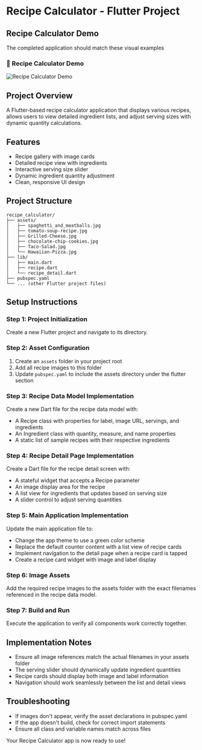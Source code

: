 # Recipe Calculator - Flutter Project

## Recipe Calculator Demo

The completed application should match these visual examples

### 🍲 Recipe Calculator Demo
![Recipe Calculator Demo](finished-app-visuals/RecipeCalculatorApp.gif)

## Project Overview
A Flutter-based recipe calculator application that displays various recipes, allows users to view detailed ingredient lists, and adjust serving sizes with dynamic quantity calculations.

## Features
- Recipe gallery with image cards
- Detailed recipe view with ingredients
- Interactive serving size slider
- Dynamic ingredient quantity adjustment
- Clean, responsive UI design

## Project Structure
```
recipe_calculator/
├── assets/
│   ├── spaghetti_and_meatballs.jpg
│   ├── tomato-soup-recipe.jpg
│   ├── Grilled-Cheese.jpg
│   ├── chocolate-chip-cookies.jpg
│   ├── Taco-Salad.jpg
│   └── Hawaiian-Pizza.jpg
├── lib/
│   ├── main.dart
│   ├── recipe.dart
│   └── recipe_detail.dart
├── pubspec.yaml
└── ... (other Flutter project files)
```

## Setup Instructions

### Step 1: Project Initialization
Create a new Flutter project and navigate to its directory.

### Step 2: Asset Configuration
1. Create an `assets` folder in your project root
2. Add all recipe images to this folder
3. Update `pubspec.yaml` to include the assets directory under the flutter section

### Step 3: Recipe Data Model Implementation
Create a new Dart file for the recipe data model with:
- A Recipe class with properties for label, image URL, servings, and ingredients
- An Ingredient class with quantity, measure, and name properties
- A static list of sample recipes with their respective ingredients

### Step 4: Recipe Detail Page Implementation
Create a Dart file for the recipe detail screen with:
- A stateful widget that accepts a Recipe parameter
- An image display area for the recipe
- A list view for ingredients that updates based on serving size
- A slider control to adjust serving quantities

### Step 5: Main Application Implementation
Update the main application file to:
- Change the app theme to use a green color scheme
- Replace the default counter content with a list view of recipe cards
- Implement navigation to the detail page when a recipe card is tapped
- Create a recipe card widget with image and label display

### Step 6: Image Assets
Add the required recipe images to the assets folder with the exact filenames referenced in the recipe data model.

### Step 7: Build and Run
Execute the application to verify all components work correctly together.

## Implementation Notes
- Ensure all image references match the actual filenames in your assets folder
- The serving slider should dynamically update ingredient quantities
- Recipe cards should display both image and label information
- Navigation should work seamlessly between the list and detail views

## Troubleshooting
- If images don't appear, verify the asset declarations in pubspec.yaml
- If the app doesn't build, check for correct import statements
- Ensure all class and variable names match across files

Your Recipe Calculator app is now ready to use!